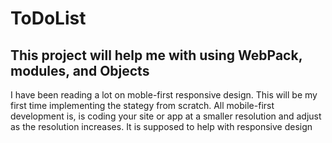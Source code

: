 # ToDoList

## This project will help me with using WebPack, modules, and Objects

I have been reading a lot on moble-first responsive design. This will be my first time implementing the stategy from scratch. All mobile-first development is, is coding your site or app at a smaller resolution and adjust as the resolution increases. It is supposed to help with responsive design